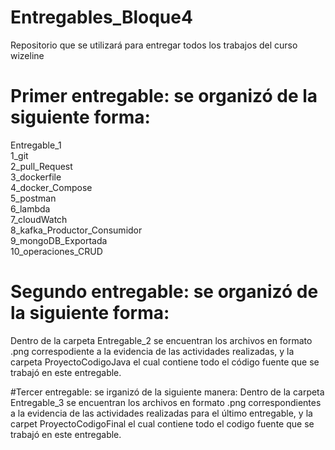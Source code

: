 # Entregables_Bloque4
Repositorio que se utilizará para entregar todos los trabajos del curso wizeline

# Primer entregable: se organizó de la siguiente forma:
Entregable_1 <br />
    1_git    <br />
    2_pull_Request <br />
    3_dockerfile <br />
    4_docker_Compose <br />
    5_postman <br />
    6_lambda <br />
    7_cloudWatch <br />
    8_kafka_Productor_Consumidor <br />
    9_mongoDB_Exportada <br />
    10_operaciones_CRUD <br />

# Segundo entregable: se organizó de la siguiente forma:
Dentro de la carpeta Entregable_2 se encuentran los archivos en formato .png correspodiente a la
evidencia de las actividades realizadas, y la carpeta ProyectoCodigoJava el cual contiene todo el código fuente
que se trabajó en este entregable.

#Tercer entregable: se irganizó de la siguiente manera:
Dentro de la carpeta Entregable_3 se encuentran los archivos en formato .png correspondientes a la evidencia
de las actividades realizadas para el último entregable, y la carpet ProyectoCodigoFinal el cual contiene todo el codigo fuente
que se trabajó en este entregable.

